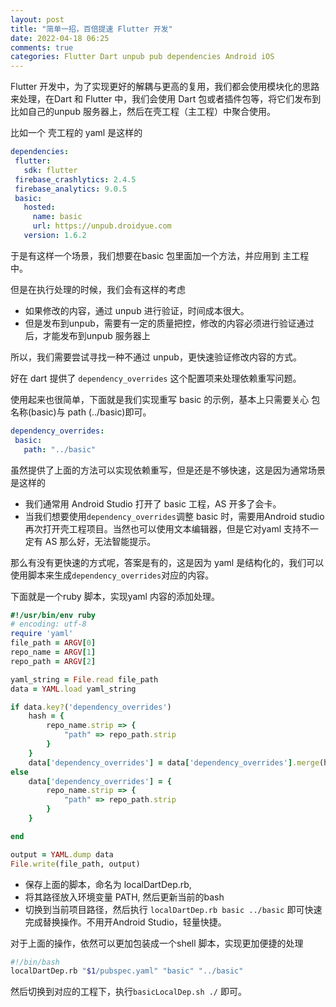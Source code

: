 ```yaml
---
layout: post
title: "简单一招，百倍提速 Flutter 开发"
date: 2022-04-18 06:25
comments: true
categories: Flutter Dart unpub pub dependencies Android iOS 
---
```

Flutter 开发中，为了实现更好的解耦与更高的复用，我们都会使用模块化的思路来处理，在Dart 和 Flutter 中，我们会使用 Dart 包或者插件包等，将它们发布到比如自己的unpub 服务器上，然后在壳工程（主工程）中聚合使用。

比如一个 壳工程的 yaml 是这样的

```yaml
dependencies:
 flutter:
   sdk: flutter
 firebase_crashlytics: 2.4.5
 firebase_analytics: 9.0.5
 basic:
   hosted:
     name: basic
     url: https://unpub.droidyue.com
   version: 1.6.2

```

于是有这样一个场景，我们想要在basic 包里面加一个方法，并应用到 主工程中。

但是在执行处理的时候，我们会有这样的考虑

  * 如果修改的内容，通过 unpub 进行验证，时间成本很大。
  * 但是发布到unpub，需要有一定的质量把控，修改的内容必须进行验证通过后，才能发布到unpub 服务器上   

所以，我们需要尝试寻找一种不通过 unpub，更快速验证修改内容的方式。

好在 dart 提供了 `dependency_overrides` 这个配置项来处理依赖重写问题。
<!--more-->

使用起来也很简单，下面就是我们实现重写 basic 的示例，基本上只需要关心 包名称(basic)与 path (../basic)即可。

```yaml
dependency_overrides:
 basic:
   path: "../basic"

```



虽然提供了上面的方法可以实现依赖重写，但是还是不够快速，这是因为通常场景是这样的

  * 我们通常用 Android Studio 打开了 basic 工程，AS 开多了会卡。
  * 当我们想要使用`dependency_overrides`调整 basic 时，需要用Android studio 再次打开壳工程项目。当然也可以使用文本编辑器，但是它对yaml 支持不一定有 AS 那么好，无法智能提示。

那么有没有更快速的方式呢，答案是有的，这是因为 yaml 是结构化的，我们可以使用脚本来生成`dependency_overrides`对应的内容。

下面就是一个ruby 脚本，实现yaml 内容的添加处理。



```ruby
#!/usr/bin/env ruby
# encoding: utf-8
require 'yaml'
file_path = ARGV[0]
repo_name = ARGV[1]
repo_path = ARGV[2]

yaml_string = File.read file_path
data = YAML.load yaml_string

if data.key?('dependency_overrides')
    hash = {
        repo_name.strip => {
            "path" => repo_path.strip
        }
    }
    data['dependency_overrides'] = data['dependency_overrides'].merge(hash)
else
    data['dependency_overrides'] = {
        repo_name.strip => {
            "path" => repo_path.strip
        }
    }

end

output = YAML.dump data
File.write(file_path, output)
```


  * 保存上面的脚本，命名为 localDartDep.rb, 
  * 将其路径放入环境变量 PATH, 然后更新当前的bash   
  * 切换到当前项目路径，然后执行 `localDartDep.rb basic ../basic` 即可快速完成替换操作。不用开Android Studio，轻量快捷。

对于上面的操作，依然可以更加包装成一个shell 脚本，实现更加便捷的处理
```bash
#!/bin/bash
localDartDep.rb "$1/pubspec.yaml" "basic" "../basic"
```

然后切换到对应的工程下，执行`basicLocalDep.sh ./` 即可。
